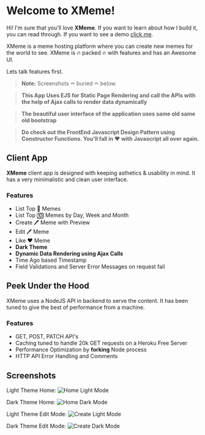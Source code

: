 # Welcome to XMeme!

Hi! I'm sure that you'll love **XMeme**. If you want to learn about how I build it, you can read through. If you want to see a demo [click me](https://xmeme-sajag.herokuapp.com). 

XMeme is a meme hosting platform where you can create new memes for the world to see. XMeme is 🔥 packed 🔥 with features and has an Awesome UI.

Lets talk features first. 

> **Note:** Screenshots ⚰️ buried ⚰️ below.

> **This App Uses EJS for Static Page Rendering and call the APIs with the help of Ajax calls to render data dynamically**

> **The beautiful user interface of the application uses same old same old bootstrap**

> **Do check out the FrontEnd Javascript Design Pattern using Constructor Functions. You'll fall in ❤️ with Javascript all over again.**

## Client App

**XMeme** client app is designed with keeping asthetics & usability in mind. It has a very minimalistic and clean user interface.

### Features
 - List Top 💯 Memes
 - List Top 🔟 Memes by Day, Week and Month
 - Create 🖊️ Meme with Preview
 - Edit 🖊️ Meme
 - Like ❤️ Meme
 - **Dark Theme**
 - **Dynamic Data Rendering using Ajax Calls**
 - Time Ago based Timestamp
 - Field Validations and Server Error Messages on request fail

## Peek Under the Hood

XMeme uses a NodeJS API in backend to serve the content. It has been tuned to give the best of performance from a machine. 

### Features

 - GET, POST, PATCH API's
 - Caching tuned to handle 20k GET requests on a Heroku Free Server
 - Performance Optimization by **forking** Node process
 - HTTP API Error Handling and Comments

## Screenshots

Light Theme Home:
![Home Light Mode](https://i.ibb.co/GFSfsKW/image.png)

Dark Theme Home:
![Home Dark Mode](https://i.ibb.co/1Kq1n7W/image.png)

Light Theme Edit Mode:
![Create Light Mode](https://i.ibb.co/wcLQK3J/image.png)

Dark Theme Edit Mode:
![Create Dark Mode](https://i.ibb.co/ZTTf6fV/image.png)
